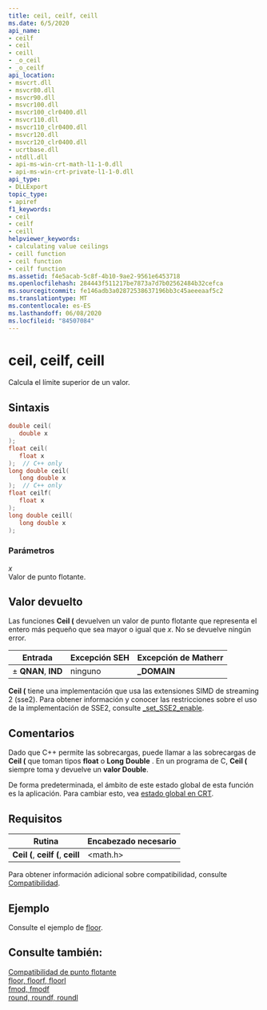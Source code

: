 ```yaml
---
title: ceil, ceilf, ceill
ms.date: 6/5/2020
api_name:
- ceilf
- ceil
- ceill
- _o_ceil
- _o_ceilf
api_location:
- msvcrt.dll
- msvcr80.dll
- msvcr90.dll
- msvcr100.dll
- msvcr100_clr0400.dll
- msvcr110.dll
- msvcr110_clr0400.dll
- msvcr120.dll
- msvcr120_clr0400.dll
- ucrtbase.dll
- ntdll.dll
- api-ms-win-crt-math-l1-1-0.dll
- api-ms-win-crt-private-l1-1-0.dll
api_type:
- DLLExport
topic_type:
- apiref
f1_keywords:
- ceil
- ceilf
- ceill
helpviewer_keywords:
- calculating value ceilings
- ceill function
- ceil function
- ceilf function
ms.assetid: f4e5acab-5c8f-4b10-9ae2-9561e6453718
ms.openlocfilehash: 284443f511217be7873a7d7b02562484b32cefca
ms.sourcegitcommit: fe146adb3a02872538637196bb3c45aeeeaaf5c2
ms.translationtype: MT
ms.contentlocale: es-ES
ms.lasthandoff: 06/08/2020
ms.locfileid: "84507084"
---
```

# <a name="ceil-ceilf-ceill"></a>ceil, ceilf, ceill

Calcula el límite superior de un valor.

## <a name="syntax"></a>Sintaxis

```C
double ceil(
   double x
);
float ceil(
   float x
);  // C++ only
long double ceil(
   long double x
);  // C++ only
float ceilf(
   float x
);
long double ceill(
   long double x
);
```

### <a name="parameters"></a>Parámetros

*x*<br/>
Valor de punto flotante.

## <a name="return-value"></a>Valor devuelto

Las funciones **Ceil (** devuelven un valor de punto flotante que representa el entero más pequeño que sea mayor o igual que *x*. No se devuelve ningún error.

|Entrada|Excepción SEH|Excepción de Matherr|
|-----------|-------------------|-----------------------|
|± **QNAN**, **IND**|ninguno|**_DOMAIN**|

**Ceil (** tiene una implementación que usa las extensiones SIMD de streaming 2 (sse2). Para obtener información y conocer las restricciones sobre el uso de la implementación de SSE2, consulte [_set_SSE2_enable](set-sse2-enable.md).

## <a name="remarks"></a>Comentarios

Dado que C++ permite las sobrecargas, puede llamar a las sobrecargas de **Ceil (** que toman tipos **float** o **Long** **Double** . En un programa de C, **Ceil (** siempre toma y devuelve un **valor Double**.

De forma predeterminada, el ámbito de este estado global de esta función es la aplicación. Para cambiar esto, vea [estado global en CRT](../global-state.md).

## <a name="requirements"></a>Requisitos

|Rutina|Encabezado necesario|
|-------------|---------------------|
|**Ceil (**, **ceilf (**, **ceill**|\<math.h>|

Para obtener información adicional sobre compatibilidad, consulte [Compatibilidad](../../c-runtime-library/compatibility.md).

## <a name="example"></a>Ejemplo

Consulte el ejemplo de [floor](floor-floorf-floorl.md).

## <a name="see-also"></a>Consulte también:

[Compatibilidad de punto flotante](../../c-runtime-library/floating-point-support.md)<br/>
[floor, floorf, floorl](floor-floorf-floorl.md)<br/>
[fmod, fmodf](fmod-fmodf.md)<br/>
[round, roundf, roundl](round-roundf-roundl.md)<br/>

